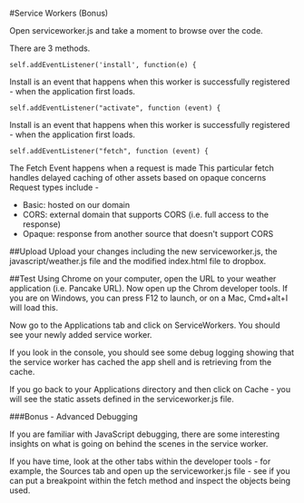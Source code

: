 #Service Workers (Bonus)

Open serviceworker.js and take a moment to browse over the code.

There are 3 methods.

```
self.addEventListener('install', function(e) {  
```

Install is an event that happens when this worker is successfully registered - when the application first loads.


```
self.addEventListener("activate", function (event) {  
```

Install is an event that happens when this worker is successfully registered - when the application first loads.


```
self.addEventListener("fetch", function (event) { 
```

The Fetch Event happens when a request is made
This particular fetch handles delayed caching of other assets based on opaque concerns
Request types include - 

* Basic: hosted on our domain
* CORS: external domain that supports CORS (i.e. full access to the response)
* Opaque: response from another source that doesn't support CORS

##Upload 
Upload your changes including the new serviceworker.js, the javascript/weather.js file and the modified index.html file to dropbox.

##Test
Using Chrome on your computer, open the URL to your weather application (i.e. Pancake URL).
Now open up the Chrom developer tools. If you are on Windows, you can press F12 to launch, or on a Mac, Cmd+alt+I will load this.

Now go to the Applications tab and click on ServiceWorkers. You should see your newly added service worker.

If you look in the console, you should see some debug logging showing that the service worker has cached the app shell and is retrieving from the cache.

If you go back to your Applications directory and then click on Cache - you will see the static assets defined in the serviceworker.js file.

###Bonus - Advanced Debugging

If you are familiar with JavaScript debugging, there are some interesting insights on what is going on behind the scenes in the service worker.

If you have time, look at the other tabs within the developer tools - for example, the Sources tab and open up the serviceworker.js file - see if you can put a breakpoint within the fetch method and inspect the objects being used.
